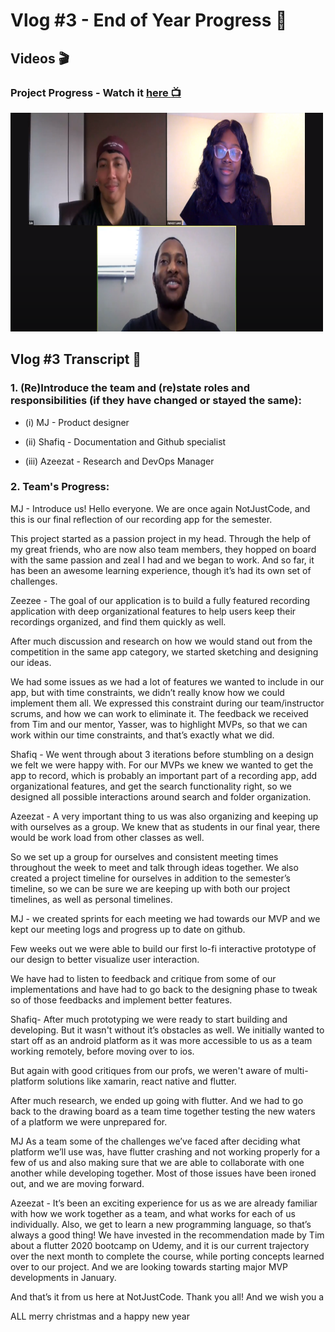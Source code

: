 # Vlog #3 - End of Year Progress :movie_camera:

## Videos :clapper:

### Project Progress - Watch it [here :tv:](https://www.youtube.com/watch?v=tVs_teoBS_A&ab_channel=NotAToaster94)
[<img src="https://github.com/NotJustCode3/The_Complete_Recorder/blob/master/Documentation/Miscellaneous/vlog3_thumbnail.png" width="500" height="350">](https://www.youtube.com/watch?v=tVs_teoBS_A&ab_channel=NotAToaster94)

## Vlog #3 Transcript :scroll:

### **1. (Re)Introduce the team and (re)state roles and responsibilities (if they have changed or stayed the same):**

  - (i)    MJ - Product designer
  
  - (ii)   Shafiq - Documentation and Github specialist

  - (iii)  Azeezat - Research and DevOps Manager

### **2. Team's Progress:**

MJ - Introduce us!
Hello everyone. We are once again NotJustCode, and this is our final reflection of our recording app for the semester.

This project started as a passion project in my head. Through the help of my great friends, who are now also team members, they hopped on board with the same passion and zeal I had and we began to work. And so far, it has been an awesome learning experience, though it’s had its own set of challenges.

Zeezee - The goal of our application is to build a fully featured recording application with deep organizational features to help users keep their recordings organized, and find them quickly as well. 

After much discussion and research on how we would stand out from the competition in the same app category, we started sketching and designing our ideas. 

We had some issues as we had a lot of features we wanted to include in our app, but with time constraints, we didn’t really know how we could implement them all. We expressed this constraint during our team/instructor scrums, and how we can work to eliminate it. The feedback we received from Tim and our mentor, Yasser, was to highlight MVPs, so that we can work within our time constraints, and that’s exactly what we did.

Shafiq - We went through about 3 iterations before stumbling on a design we felt we were happy with. For our MVPs we knew we wanted to get the app to record, which is probably an important part of a recording app, add organizational features, and get the search functionality right, so we designed all possible interactions around search and folder organization. 

Azeezat - A very important thing to us was also organizing and keeping up with ourselves as a group. We knew that as students in our final year, there would be work load from other classes as well. 

So we set up a group for ourselves and consistent meeting times throughout the week to meet and talk through ideas together. We also created a project timeline for ourselves in addition to the semester’s timeline, so we can be sure we are keeping up with both our project timelines, as well as personal timelines.

MJ - we created sprints for each meeting we had towards our MVP and we kept our meeting logs and progress up to date on github. 

Few weeks out we were able to build our first lo-fi interactive prototype of our design to better visualize user interaction. 

We have had to listen to feedback and critique from some of our implementations and have had to go back to the designing phase to tweak so of those feedbacks and implement better features. 

Shafiq- After much prototyping we were ready to start building and developing. But it wasn't without it’s obstacles as well. We initially wanted to start off as an android platform as it was more accessible to us as a team working remotely, before moving over to ios.

But again with good critiques from our profs, we weren't aware of multi-platform solutions like xamarin, react native and flutter. 

After much research, we ended up going with flutter. And we had to go back to the drawing board as a team time together testing the new waters of a platform we were unprepared for.

MJ
As a team some of the challenges we’ve faced after deciding what platform we’ll use was, have flutter crashing and not working properly for a few of us and also making sure that we are able to collaborate with one another while developing together. Most of those issues have been ironed out, and we are moving forward. 

Azeezat - It’s been an exciting experience for us as we are already familiar with how we work together as a team, and what works for each of us individually. Also, we get to learn a new programming language, so that’s always a good thing! We have invested in the recommendation made by Tim about a flutter 2020 bootcamp on Udemy, and it is our current trajectory over the next month to complete the course, while porting concepts learned over to our project. And we are looking towards starting major MVP developments in January. 

And that’s it from us here at NotJustCode. Thank you all! And we wish you a

ALL
merry christmas and a happy new year
